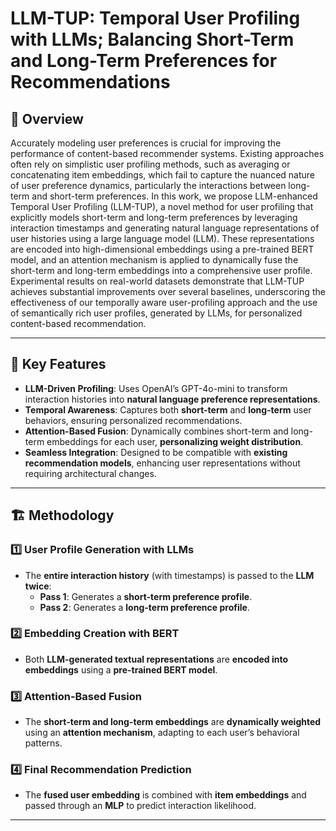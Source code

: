 # LLM-TUP: Temporal User Profiling with LLMs; Balancing Short-Term and Long-Term Preferences for Recommendations 
 

## 📌 Overview  
  

Accurately modeling user preferences is crucial for improving the performance of content-based recommender systems. Existing approaches often rely on simplistic user profiling methods, such as averaging or concatenating item embeddings, which fail to capture the nuanced nature of user preference dynamics, particularly the interactions between long-term and short-term preferences. In this work, we propose LLM-enhanced Temporal User Profiling (LLM-TUP), a novel method for user profiling that explicitly models short-term and long-term preferences by leveraging interaction timestamps and generating natural language representations of user histories using a large language model (LLM). These representations are encoded into high-dimensional embeddings using a pre-trained BERT model, and an attention mechanism is applied to dynamically fuse the short-term and long-term embeddings into a comprehensive user profile. Experimental results on real-world datasets demonstrate that LLM-TUP achieves substantial improvements over several baselines, underscoring the effectiveness of our temporally aware user-profiling approach and the use of semantically rich user profiles, generated by LLMs, for personalized content-based recommendation.

---

## 🚀 Key Features  
- **LLM-Driven Profiling**: Uses OpenAI’s GPT-4o-mini to transform interaction histories into **natural language preference representations**.  
- **Temporal Awareness**: Captures both **short-term** and **long-term** user behaviors, ensuring personalized recommendations.  
- **Attention-Based Fusion**: Dynamically combines short-term and long-term embeddings for each user, **personalizing weight distribution**.  
- **Seamless Integration**: Designed to be compatible with **existing recommendation models**, enhancing user representations without requiring architectural changes.  

---

## 🏗️ Methodology  
### 1️⃣ **User Profile Generation with LLMs**  
- The **entire interaction history** (with timestamps) is passed to the **LLM twice**:  
  - **Pass 1**: Generates a **short-term preference profile**.  
  - **Pass 2**: Generates a **long-term preference profile**.  

### 2️⃣ **Embedding Creation with BERT**  
- Both **LLM-generated textual representations** are **encoded into embeddings** using a **pre-trained BERT model**.  

### 3️⃣ **Attention-Based Fusion**  
- The **short-term and long-term embeddings** are **dynamically weighted** using an **attention mechanism**, adapting to each user’s behavioral patterns.  

### 4️⃣ **Final Recommendation Prediction**  
- The **fused user embedding** is combined with **item embeddings** and passed through an **MLP** to predict interaction likelihood.  

---
